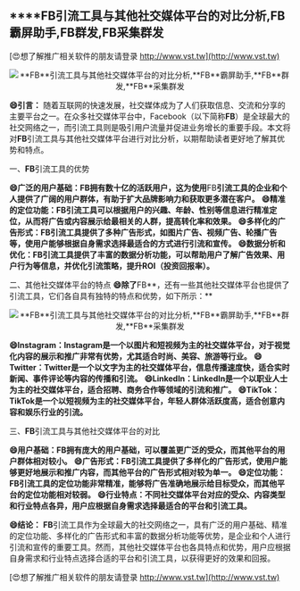 ## ****FB**引流工具与其他社交媒体平台的对比分析,**FB**霸屏助手,**FB**群发,**FB**采集群发**

[😍想了解推广相关软件的朋友请登录 http://www.vst.tw](http://www.vst.tw)

 <center><img src="https://vst.tw/MP4/tuiguang/png/4.png" alt="**FB**引流工具与其他社交媒体平台的对比分析,**FB**霸屏助手,**FB**群发,**FB**采集群发"></center>

**😄引言：**
随着互联网的快速发展，社交媒体成为了人们获取信息、交流和分享的主要平台之一。在众多社交媒体平台中，Facebook（以下简称**FB**）是全球最大的社交网络之一，而引流工具则是吸引用户流量并促进业务增长的重要手段。本文将对**FB**引流工具与其他社交媒体平台进行对比分析，以期帮助读者更好地了解其优势和特点。

一、**FB**引流工具的优势

**😄广泛的用户基础：**FB**拥有数十亿的活跃用户，这为使用**FB**引流工具的企业和个人提供了广阔的用户群体，有助于扩大品牌影响力和获取更多潜在客户。**
**😄精准的定位功能：**FB**引流工具可以根据用户的兴趣、年龄、性别等信息进行精准定位，从而将广告或内容展示给最相关的人群，提高转化率和效果。**
**😄多样化的广告形式：**FB**引流工具提供了多种广告形式，如图片广告、视频广告、轮播广告等，使用户能够根据自身需求选择最适合的方式进行引流和宣传。**
**😄数据分析和优化：**FB**引流工具提供了丰富的数据分析功能，可以帮助用户了解广告效果、用户行为等信息，并优化引流策略，提升ROI（投资回报率）。**

二、其他社交媒体平台的特点
**😄除了**FB**，还有一些其他社交媒体平台也提供了引流工具，它们各自具有独特的特点和优势，如下所示：**

 <center><img src="https://vst.tw/MP4/tuiguang/png/2.png" alt="**FB**引流工具与其他社交媒体平台的对比分析,**FB**霸屏助手,**FB**群发,**FB**采集群发"></center>

**😄Instagram：Instagram是一个以图片和短视频为主的社交媒体平台，对于视觉化内容的展示和推广非常有优势，尤其适合时尚、美容、旅游等行业。**
**😄Twitter：Twitter是一个以文字为主的社交媒体平台，信息传播速度快，适合实时新闻、事件评论等内容的传播和引流。**
**😄LinkedIn：LinkedIn是一个以职业人士为主的社交媒体平台，适合招聘、商务合作等领域的引流和推广。**
**😄TikTok：TikTok是一个以短视频为主的社交媒体平台，年轻人群体活跃度高，适合创意内容和娱乐行业的引流。**

三、**FB**引流工具与其他社交媒体平台的对比

**😄用户基础：**FB**拥有庞大的用户基础，可以覆盖更广泛的受众，而其他平台的用户群体相对较小。**
**😄广告形式：**FB**引流工具提供了多样化的广告形式，使用户能够更好地展示和推广内容，而其他平台的广告形式相对较为单一。**
**😄定位功能：**FB**引流工具的定位功能非常精准，能够将广告准确地展示给目标受众，而其他平台的定位功能相对较弱。**
**😄行业特点：不同社交媒体平台对应的受众、内容类型和行业特点各异，用户应根据自身需求选择最适合的平台和引流工具。**

**😄结论：**
**FB**引流工具作为全球最大的社交网络之一，具有广泛的用户基础、精准的定位功能、多样化的广告形式和丰富的数据分析功能等优势，是企业和个人进行引流和宣传的重要工具。然而，其他社交媒体平台也各具特点和优势，用户应根据自身需求和行业特点选择合适的平台和引流工具，以获得更好的效果和回报。

[😍想了解推广相关软件的朋友请登录 http://www.vst.tw](http://www.vst.tw)




